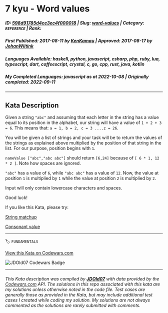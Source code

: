# 7 kyu - Word values

##### **ID**: [598d91785d4ce3ec4f000018](https://www.codewars.com/kata/598d91785d4ce3ec4f000018) | **Slug**: [word-values](https://www.codewars.com/kata/598d91785d4ce3ec4f000018) | **Category**: `REFERENCE` | **Rank**: <span style="color:white">7 kyu</span>

##### **First Published**: 2017-08-11 ***by*** [KenKamau](https://www.codewars.com/users/KenKamau) | **Approved**: 2017-08-17 ***by*** [JohanWiltink](https://www.codewars.com/users/JohanWiltink)

##### **Languages Available**: haskell, python, javascript, csharp, php, ruby, lua, typescript, dart, coffeescript, crystal, c, go, cpp, rust, java, kotlin

##### **My Completed Languages**: javascript ***as at*** 2022-10-08 | **Originally completed**: 2022-09-11

---

## Kata Description


Given a string `"abc"` and assuming that each letter in the string has a value equal to its position in the alphabet, our string will have a value of `1 + 2 + 3 = 6`. This means that: `a = 1, b = 2, c = 3 ....z = 26`.



You will be given a list of strings and your task will be to return the values of the strings as explained above multiplied by the position of that string in the list. For our purpose, position begins with `1`.



`nameValue ["abc","abc abc"]` should return `[6,24]` because of `[ 6 * 1, 12 * 2 ]`. Note how spaces are ignored.



`"abc"` has a value of `6`, while `"abc abc"` has a value of `12`. Now, the value at position `1` is multiplied by `1` while the value at position `2` is multiplied by `2`.



Input will only contain lowercase characters and spaces.



Good luck!



If you like this Kata, please try:



[String matchup](https://www.codewars.com/kata/59ca8e8e1a68b7de740001f4)



[Consonant value](https://www.codewars.com/kata/59c633e7dcc4053512000073)

---


🏷 `FUNDAMENTALS`


[View this Kata on Codewars.com](https://www.codewars.com/kata/598d91785d4ce3ec4f000018)

![](https://www.codewars.com/users/jdold07/badges/large "JDOld07 Codewars Badge")

---

###### *This Kata description was compiled by [**JDOld07**](https://tpstech.dev) with data provided by the [Codewars.com](https://www.codewars.com) API.  The solutions in this repo associated with this kata are my solutions unless otherwise noted in the code file.  Test cases are generally those as provided in the Kata, but may include additional test cases I created while coding my solution.  My solutions are not always commented as the solutions are rarely submitted with comments.*
